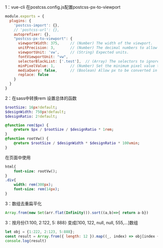 
1：vue-cli 在postcss.config.js配置postcss-px-to-viewport  
```javascript
module.exports = {
  plugins: {
    'postcss-import': {},
    // 'postcss-url': {},
    autoprefixer: {},
    "postcss-px-to-viewport": {
      viewportWidth: 375,     // (Number) The width of the viewport.
      unitPrecision: 3,       // (Number) The decimal numbers to allow the REM units to grow to.
      viewportUnit: 'vw',     // (String) Expected units.
      fontViewportUnit: "vw",
      selectorBlackList: ['.test'],  // (Array) The selectors to ignore and leave as px.
      minPixelValue: 1,       // (Number) Set the minimum pixel value to replace.
      mediaQuery: false,      // (Boolean) Allow px to be converted in media queries.
      replace: false
    }
  }
}
```  
2：在sass中转换rem
设置总体的函数  
```sass
$rootSize: 16px!default;
$designWidth: 750px!default;
$designRatio: 2!default;

@function rem($px) {
    @return $px / $rootSize / $designRatio * 1rem;
}
@function rootVw() {
    @return $rootSize / $designWidth * $designRatio * 100vmin;
}
```
在页面中使用  
```sass
html{
    font-size: rootVw();
}
.div{
    width: rem(300px);
    font-size: rem(14px);
}
```   
3：数组去重扁平化
```javascript
Array.from(new Set(arr.flat(Infinity))).sort((a,b)=>{ return a-b})
```
3：按月份{1:100, 2:122, 5: 888} 变成[100, 122, null, null, 555,...]数组
```javascript
let obj = {1:222, 2:123, 5:888};
const result = Array.from({ length: 12 }).map((_, index) => obj[index + 1] || null);
console.log(result)
```
